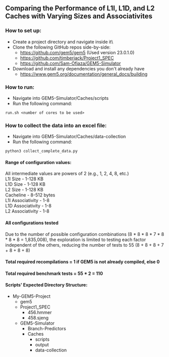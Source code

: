 ## Comparing the Performance of L1I, L1D, and L2 Caches with Varying Sizes and Associativites

### How to set up:

- Create a project directory and navigate inside it\
- Clone the following GitHub repos side-by-side:
  - https://github.com/gem5/gem5 (Used version 23.0.1.0)
  - https://github.com/timberjack/Project1_SPEC
  - https://github.com/Sam-Ofiaza/GEM5-Simulator
- Download and install any dependencies you don't already have
  - https://www.gem5.org/documentation/general_docs/building

### How to run:

- Navigate into GEM5-Simulator/Caches/scripts
- Run the following command:

```console
run.sh <number of cores to be used>
```

### How to collect the data into an excel file:

- Navigate into GEM5-Simulator/Caches/data-collection
- Run the following command:

```console
python3 collect_complete_data.py
```

#### Range of configuration values:

All intermediate values are powers of 2 (e.g., 1, 2, 4, 8, etc.)\
L1I Size - 1-128 KB\
L1D Size - 1-128 KB\
L2 Size - 1-128 KB\
Cacheline - 8-512 bytes\
L1I Associativity - 1-8\
L1D Associativity - 1-8\
L2 Associativity - 1-8

#### All configurations tested

Due to the number of possible configuration combinations (8 \* 8 \* 8 \* 7 \* 8 \* 8 \* 8 = 1,835,008), the exploration is limited to testing each factor independent of the others, reducing the number of tests to 55 (8 + 8 + 8 + 7 + 8 + 8 + 8)

#### Total required recompilations = 1 if GEM5 is not already compiled, else 0

#### Total required benchmark tests = 55 \* 2 = 110

#### Scripts' Expected Directory Structure:

- My-GEM5-Project
  - gem5
  - Project1_SPEC
    - 456.hmmer
    - 458.sjeng
  - GEM5-Simulator
    - Branch-Predictors
    - Caches
      - scripts
      - output
      - data-collection
